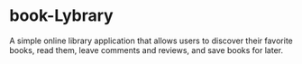 # book-Lybrary
A simple online library application that allows users to discover their favorite books, read them, leave comments and reviews, and save books for later.
